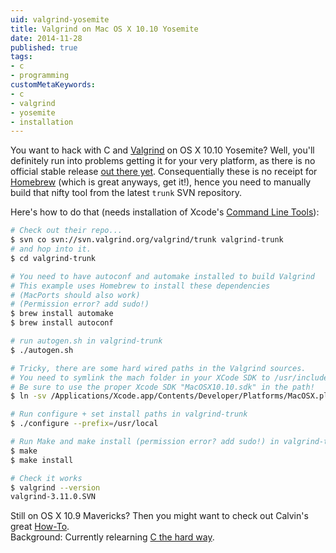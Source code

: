 ```yaml
---
uid: valgrind-yosemite
title: Valgrind on Mac OS X 10.10 Yosemite
date: 2014-11-28
published: true
tags:
- c
- programming
customMetaKeywords:
- c
- valgrind
- yosemite
- installation
---
```


You want to hack with C and [Valgrind](http://valgrind.org/) on OS X 10.10 Yosemite? Well, you'll definitely run into problems getting it for your very platform, as there is no official stable release [out there yet](http://sourceforge.net/p/valgrind/mailman/message/33047840/). Consequentially these is no receipt for [Homebrew](http://brew.sh/) (which is great anyways, get it!), hence you need to manually build that nifty tool  from the latest `trunk` SVN repository.

Here's how to do that (needs installation of Xcode's [Command Line Tools](http://railsapps.github.io/xcode-command-line-tools.html)):

``` bash
# Check out their repo...
$ svn co svn://svn.valgrind.org/valgrind/trunk valgrind-trunk
# and hop into it.
$ cd valgrind-trunk

# You need to have autoconf and automake installed to build Valgrind
# This example uses Homebrew to install these dependencies
# (MacPorts should also work)
# (Permission error? add sudo!)
$ brew install automake
$ brew install autoconf

# run autogen.sh in valgrind-trunk
$ ./autogen.sh

# Tricky, there are some hard wired paths in the Valgrind sources.
# You need to symlink the mach folder in your XCode SDK to /usr/include/mach
# Be sure to use the proper Xcode SDK "MacOSX10.10.sdk" in the path!
$ ln -sv /Applications/Xcode.app/Contents/Developer/Platforms/MacOSX.platform/Developer/SDKs/MacOSX10.10.sdk/usr/include/mach /usr/include/mach

# Run configure + set install paths in valgrind-trunk
$ ./configure --prefix=/usr/local

# Run Make and make install (permission error? add sudo!) in valgrind-trunk
$ make
$ make install

# Check it works
$ valgrind --version
valgrind-3.11.0.SVN

```

Still on OS X 10.9 Mavericks? Then you might want to check out Calvin's great [How-To](http://calvinx.com/2014/05/04/valgrind-on-mac-os-x-10-9-mavericks/).  
Background: Currently relearning [C the hard way](http://c.learncodethehardway.org/book/).